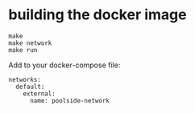 # building the docker image

```
make
make network
make run
```

Add to your docker-compose file:
```
networks:
  default:
    external:
      name: poolside-network
```